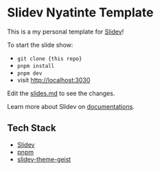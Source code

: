 # Slidev Nyatinte Template

This is a my personal template for [Slidev](https://github.com/slidevjs/slidev)!

To start the slide show:

- `git clone {this repo}`
- `pnpm install`
- `pnpm dev`
- visit <http://localhost:3030>

Edit the [slides.md](./slides.md) to see the changes.

Learn more about Slidev on [documentations](https://sli.dev/).

## Tech Stack

- [Slidev](https://github.com/slidevjs/slidev)
- [pnpm](https://pnpm.io/)
- [slidev-theme-geist](https://github.com/nico-bachner/slidev-theme-geist?tab=readme-ov-file)
